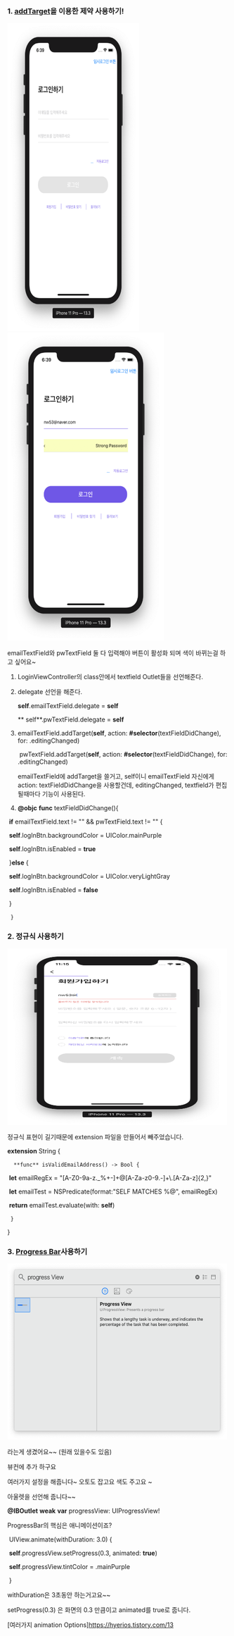 ### 1. [addTarget](https://developer.apple.com/documentation/mediaplayer/mpremotecommand/1622895-addtarget)을 이용한 제약 사용하기!



<div>
<img src="./READMEIMG/BeforeLogin.png" width="300" height="700">
</div>



<div>
<img src="./READMEIMG/AfterLogin.png" width="357" height="700">
</div>













emailTextField와 pwTextField 둘 다 입력해야 버튼이 활성화 되며 색이 바뀌는걸 하고 싶어요~



1. LoginViewController의 class안에서 textfield Outlet들을 선언해준다.

2. delegate 선언을 해준다.

   **self**.emailTextField.delegate = **self**

   ** self**.pwTextField.delegate = **self**

   

3. emailTextField.addTarget(**self**, action: **#selector**(textFieldDidChange), for: .editingChanged)

   ​    pwTextField.addTarget(**self**, action: **#selector**(textFieldDidChange), for: .editingChanged)


   emailTextField에 addTarget을 쓸거고, self이니 emailTextField 자신에게 action: textFieldDidChange을 사용할건데, editingChanged, textfield가 편집될때마다 기능이 사용된다.

   

4.   **@objc** **func** textFieldDidChange(){

   ​    **if** emailTextField.text != "" && pwTextField.text != ""  {

   ​      **self**.logInBtn.backgroundColor = UIColor.mainPurple

   ​      **self**.logInBtn.isEnabled = **true**

   ​    }**else** {

   ​      **self**.logInBtn.backgroundColor = UIColor.veryLightGray

   ​      **self**.logInBtn.isEnabled = **false**

   ​    }

     }

   

   ### 2. 정규식 사용하기

   <div>
   <img src="./READMEIMG/SignUp.png" width="500" height="400">
   </div>

   

   정규식 표현이 길기때문에 extension 파일을 만들어서 빼주었습니다.

   **extension** String {

      **func** isValidEmailAddress() -> Bool {

   ​      **let** emailRegEx = "[A-Z0-9a-z._%+-]+@[A-Za-z0-9.-]+\\.[A-Za-z]{2,}"

   ​      **let** emailTest = NSPredicate(format:"SELF MATCHES %@", emailRegEx)

   ​    **return** emailTest.evaluate(with: **self**)

     }

   }

   

   ### 3. [Progress Bar](https://developer.apple.com/documentation/uikit/uiprogressview)사용하기

   <div>
   <img src="./READMEIMG/ProgressView.png" width="500" height="400">
   </div>

   라는게 생겼어요~~ (원래 있을수도 있음)

   뷰컨에 추가 하구요 

   여러가지 설정을 해줍니다~ 오토도 잡고요 색도 주고요 ~

   

   아울렛을 선언해 줍니다~~

   **@IBOutlet** **weak** **var** progressView: UIProgressView!

   

   ProgressBar의 핵심은 애니메이션이죠? 

   

   ​    UIView.animate(withDuration: 3.0) {

   ​      **self**.progressView.setProgress(0.3, animated: **true**) 

   ​      **self**.progressView.tintColor = .mainPurple          

   ​    }

   withDuration은 3초동안 하는거고요~~

   setProgress(0.3) 은 화면의 0.3 만큼이고 animated를 true로 줍니다.

   

   

   [여러가지 animation Options]https://hyerios.tistory.com/13

   
